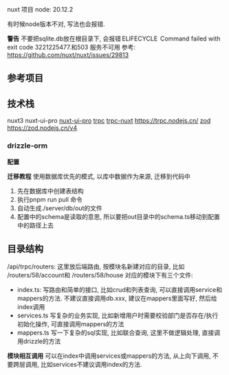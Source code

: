 nuxt 项目
node: 20.12.2

有时候node版本不对, 写法也会报错. 

**警告**
不要把sqlite.db放在根目录下, 会报错 ELIFECYCLE  Command failed with exit code 3221225477.和503 服务不可用
参考: https://github.com/nuxt/nuxt/issues/29813

## 参考项目

## 技术栈
nuxt3
nuxt-ui-pro
[nuxt-ui-pro](https://ui.nuxt.com/)
[trpc](https://trpc.io/)
[trpc-nuxt](https://github.com/wobsoriano/trpc-nuxt)
https://trpc.nodejs.cn/
[zod](https://zod.nodejs.cn/v4)
https://zod.nodejs.cn/v4

### drizzle-orm
**配置**

**迁移教程**
使用数据库优先的模式, 以库中数据作为来源, 迁移到代码中
1. 先在数据库中创建表结构
2. 执行pnpm run pull 命令
3. 自动生成./server/db/out的文件
4. 配置中的schema是读取的意思, 所以要把out目录中的schema.ts移动到配置中的路径上去

## 目录结构
/api/trpc/routers: 这里放后端路由, 按模块名新建对应的目录, 比如 /routers/58/account和 /routers/58/house
对应的模块下有三个文件:
* index.ts:
写路由和简单的接口, 比如crud和列表查询, 可以直接调用service和mappers的方法. 不建议直接调用db.xxx, 建议在mappers里面写好, 然后给index调用
* services.ts
写复杂的业务实现, 比如新增用户时需要校验部门是否存在/执行初始化操作, 可直接调用mappers的方法
* mappers.ts
写一下复杂的sql实现, 比如联合查询, 这里不做逻辑处理, 直接调用drizzle的方法

**模块相互调用**
可以在index中调用services或mappers的方法, 从上向下调用, 不要跨层调用, 比如services不建议调用index的方法.
